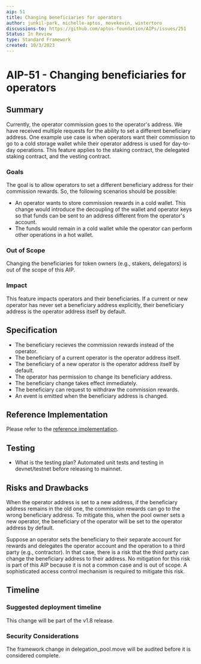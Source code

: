 ```yaml
---
aip: 51
title: Changing beneficiaries for operators
author: junkil-park, michelle-aptos, movekevin, wintertoro
discussions-to: https://github.com/aptos-foundation/AIPs/issues/251
Status: In Review
type: Standard Framework
created: 10/3/2023
---
```



# AIP-51 - Changing beneficiaries for operators

## Summary

Currently, the operator commission goes to the operator's address. We have received multiple requests for the ability to set a different beneficiary address. One example use case is when operators want their commission to go to a cold storage wallet while their operator address is used for day-to-day operations. This feature applies to the staking contract, the delegated staking contract, and the vesting contract.


### Goals

The goal is to allow operators to set a different beneficiary address for their commission rewards. So, the following scenarios should be possible:
- An operator wants to store commission rewards in a cold wallet. This change would introduce the decoupling of the wallet and operator keys so that funds can be sent to an address different from the operator's account.
- The funds would remain in a cold wallet while the operator can perform other operations in a hot wallet.

### Out of Scope

Changing the beneficiaries for token owners (e.g., stakers, delegators) is out of the scope of this AIP.

### Impact

This feature impacts operators and their beneficiaries. If a current or new operator has never set a beneficiary address explicitly, their beneficiary address is the operator address itself by default.

## Specification
* The beneficiary recieves the commission rewards instead of the operator.
* The beneficiary of a current operator is the operator address itself.
* The beneficiary of a new operator is the operator address itself by default.
* The operator has permission to change its beneficiary address.
* The beneficiary change takes effect immediately.
* The beneficiary can request to withdraw the commission rewards.
* An event is emitted when the beneficiary address is changed.

## Reference Implementation
Please refer to the [reference implementation](https://github.com/aptos-labs/aptos-core/pull/10455).

## Testing
- What is the testing plan?
Automated unit tests and testing in devnet/testnet before releasing to mainnet.

## Risks and Drawbacks
When the operator address is set to a new address, if the beneficiary address remains in the old one, the commission rewards can go to the wrong beneficiary address. To mitigate this, when the pool owner sets a new operator, the beneficiary of the operator will be set to the operator address by default.

Suppose an operator sets the beneficiary to their separate account for rewards and delegates the operator account and the operation to a third party (e.g., contractor). In that case, there is a risk that the third party can change the beneficiary address to their address. No mitigation for this risk is part of this AIP because it is not a common case and is out of scope. A sophisticated access control mechanism is required to mitigate this risk.

## Timeline

### Suggested deployment timeline

This change will be part of the v1.8 release.

### Security Considerations

The framework change in delegation_pool.move will be audited before it is considered complete.
